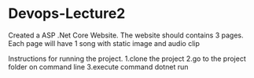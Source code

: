 # Devops-Lecture2
Created a ASP .Net Core Website. The website should contains 3 pages. 
Each page will have 1 song with static image and audio clip

Instructions for running the project.
1.clone the project
2.go to the project folder on command line
3.execute command dotnet run
